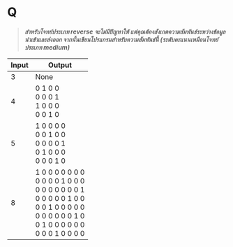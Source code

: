 # Q

> ***สำหรับโจทย์ประเภท reverse จะไม่มีปัญหาให้ แต่คุณต้องสังเกตความสัมพันธ์ระหว่างข้อมูลนำเข้าและส่งออก จากนั้นเขียนโปรแกรมสำหรับความสัมพันธ์นี้ (ระดับคะแนนเหมือนโจทย์ประเภท medium)***

| Input | Output |
| --- | --- |
| 3 | None |
| 4 | 0 1 0 0<br/>0 0 0 1 <br/>1 0 0 0 <br/>0 0 1 0 |
| 5 | 1 0 0 0 0<br/>0 0 1 0 0<br/>0 0 0 0 1<br/>0 1 0 0 0<br/>0 0 0 1 0 |
| 8 | 1 0 0 0 0 0 0 0<br/>0 0 0 0 1 0 0 0<br/>0 0 0 0 0 0 0 1<br/>0 0 0 0 0 1 0 0<br/>0 0 1 0 0 0 0 0<br/>0 0 0 0 0 0 1 0<br/>0 1 0 0 0 0 0 0<br/>0 0 0 1 0 0 0 0 |
